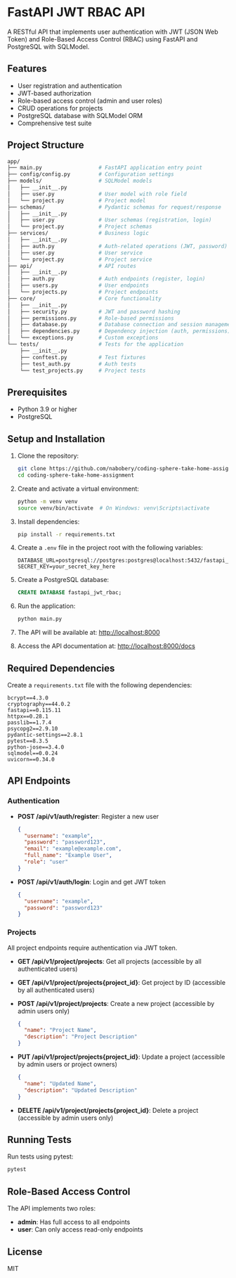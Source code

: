 # FastAPI JWT RBAC API

A RESTful API that implements user authentication with JWT (JSON Web Token) and Role-Based Access Control (RBAC) using FastAPI and PostgreSQL with SQLModel.

## Features

- User registration and authentication
- JWT-based authorization
- Role-based access control (admin and user roles)
- CRUD operations for projects
- PostgreSQL database with SQLModel ORM
- Comprehensive test suite

## Project Structure

```bash
app/
├── main.py                  # FastAPI application entry point
├── config/config.py         # Configuration settings
├── models/                  # SQLModel models
│   ├── __init__.py
│   ├── user.py              # User model with role field
│   └── project.py           # Project model
├── schemas/                 # Pydantic schemas for request/response
│   ├── __init__.py
│   ├── user.py              # User schemas (registration, login)
│   └── project.py           # Project schemas
├── services/                # Business logic
│   ├── __init__.py
│   ├── auth.py              # Auth-related operations (JWT, password)
│   ├── user.py              # User service
│   └── project.py           # Project service
├── api/                     # API routes
│   ├── __init__.py
│   ├── auth.py              # Auth endpoints (register, login)
│   ├── users.py             # User endpoints
│   └── projects.py          # Project endpoints
├── core/                    # Core functionality
│   ├── __init__.py
│   ├── security.py          # JWT and password hashing
│   ├── permissions.py       # Role-based permissions
│   ├── database.py          # Database connection and session management
│   ├── dependencies.py      # Dependency injection (auth, permissions)
│   └── exceptions.py        # Custom exceptions
└── tests/                   # Tests for the application
    ├── __init__.py
    ├── conftest.py          # Test fixtures
    ├── test_auth.py         # Auth tests
    └── test_projects.py     # Project tests
```

## Prerequisites

- Python 3.9 or higher
- PostgreSQL

## Setup and Installation

1. Clone the repository:

   ```bash
   git clone https://github.com/nabobery/coding-sphere-take-home-assignment.git
   cd coding-sphere-take-home-assignment
   ```

2. Create and activate a virtual environment:

   ```bash
   python -m venv venv
   source venv/bin/activate  # On Windows: venv\Scripts\activate
   ```

3. Install dependencies:

   ```bash
   pip install -r requirements.txt
   ```

4. Create a `.env` file in the project root with the following variables:

   ```env
   DATABASE_URL=postgresql://postgres:postgres@localhost:5432/fastapi_jwt_rbac
   SECRET_KEY=your_secret_key_here
   ```

5. Create a PostgreSQL database:

   ```sql
   CREATE DATABASE fastapi_jwt_rbac;
   ```

6. Run the application:

   ```bash
   python main.py
   ```

7. The API will be available at: [http://localhost:8000](http://localhost:8000)
8. Access the API documentation at: [http://localhost:8000/docs](http://localhost:8000/docs)

## Required Dependencies

Create a `requirements.txt` file with the following dependencies:

```
bcrypt==4.3.0
cryptography==44.0.2
fastapi==0.115.11
httpx==0.28.1
passlib==1.7.4
psycopg2==2.9.10
pydantic-settings==2.8.1
pytest==8.3.5
python-jose==3.4.0
sqlmodel==0.0.24
uvicorn==0.34.0
```

## API Endpoints

### Authentication

- **POST /api/v1/auth/register**: Register a new user

  ```json
  {
    "username": "example",
    "password": "password123",
    "email": "example@example.com",
    "full_name": "Example User",
    "role": "user"
  }
  ```

- **POST /api/v1/auth/login**: Login and get JWT token

  ```json
  {
    "username": "example",
    "password": "password123"
  }
  ```

### Projects

All project endpoints require authentication via JWT token.

- **GET /api/v1/project/projects**: Get all projects (accessible by all authenticated users)
- **GET /api/v1/project/projects{project_id}**: Get project by ID (accessible by all authenticated users)
- **POST /api/v1/project/projects**: Create a new project (accessible by admin users only)

  ```json
  {
    "name": "Project Name",
    "description": "Project Description"
  }
  ```

- **PUT /api/v1/project/projects{project_id}**: Update a project (accessible by admin users or project owners)

  ```json
  {
    "name": "Updated Name",
    "description": "Updated Description"
  }
  ```

- **DELETE /api/v1/project/projects{project_id}**: Delete a project (accessible by admin users only)

## Running Tests

Run tests using pytest:

```bash
pytest
```

## Role-Based Access Control

The API implements two roles:

- **admin**: Has full access to all endpoints
- **user**: Can only access read-only endpoints

## License

MIT
